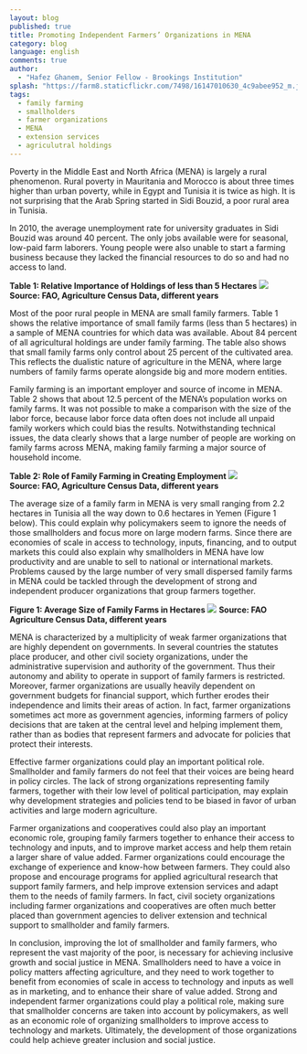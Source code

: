 ```yaml
---
layout: blog
published: true
title: Promoting Independent Farmers’ Organizations in MENA
category: blog
language: english
comments: true
author: 
  - "Hafez Ghanem, Senior Fellow - Brookings Institution"
splash: "https://farm8.staticflickr.com/7498/16147010630_4c9abee952_m.jpg"
tags: 
  - family farming
  - smallholders
  - farmer organizations
  - MENA
  - extension services
  - agriculutral holdings
---
```


Poverty in the Middle East and North Africa (MENA) is largely a rural phenomenon.  Rural poverty in Mauritania and Morocco is about three times higher than urban poverty, while in Egypt and Tunisia it is twice as high.  It is not surprising that the Arab Spring started in Sidi Bouzid, a poor rural area in Tunisia.  
<!-- more -->

In 2010, the average unemployment rate for university graduates in Sidi Bouzid was around 40 percent.  The only jobs available were for seasonal, low-paid farm laborers.  Young people were also unable to start a farming business because they lacked the financial resources to do so and had no access to land.  


**Table 1:  Relative Importance of Holdings of less than 5 Hectares**
![](https://farm9.staticflickr.com/8600/16334286335_74fb13d8b8.jpg)
**Source:  FAO, Agriculture Census Data, different years**

Most of the poor rural people in MENA are small family farmers.   Table 1 shows the relative importance of small family farms (less than 5 hectares) in a sample of MENA countries for which data was available.  About 84 percent of all agricultural holdings are under family farming.   The table also shows that small family farms only control about 25 percent of the cultivated area.   This reflects the dualistic nature of agriculture in the MENA, where large numbers of family farms operate alongside big and more modern entities.  

Family farming is an important employer and source of income in MENA.  Table 2 shows that about 12.5 percent of the MENA’s population works on family farms.  It was not possible to make a comparison with the size of the labor force, because labor force data often does not include all unpaid family workers which could bias the results.  Notwithstanding technical issues, the data clearly shows that a large number of people are working on family farms across MENA, making family farming a major source of household income.  

**Table 2: Role of Family Farming in Creating Employment**
![](https://farm8.staticflickr.com/7478/16148448427_9921d9921d_o.jpg)		
**Source: FAO, Agriculture Census Data, different years**

The average size of a family farm in MENA is very small ranging from 2.2 hectares in Tunisia all the way down to 0.6 hectares in Yemen (Figure 1 below).  This could explain why policymakers seem to ignore the needs of those smallholders and focus more on large modern farms.   Since there are economies of scale in access to technology, inputs, financing, and to output markets this could also explain why smallholders in MENA have low productivity and are unable to sell to national or international markets. 
Problems caused by the large number of very small dispersed family farms in MENA could be tackled through the development of strong and independent producer organizations that group farmers together. 

**Figure 1: Average Size of Family Farms in Hectares**
![](https://farm8.staticflickr.com/7551/16308394086_e7b304e3d8_z.jpg)
**Source: FAO Agriculture Census Data, different years**


MENA is characterized by a multiplicity of weak farmer organizations that are highly dependent on governments.  In several countries the statutes place producer, and other civil society organizations, under the administrative supervision and authority of the government.  Thus their autonomy and ability to operate in support of family farmers is restricted.  Moreover, farmer organizations are usually heavily dependent on government budgets for financial support, which further erodes their independence and limits their areas of action.  In fact, farmer organizations sometimes act more as government agencies, informing farmers of policy decisions that are taken at the central level and helping implement them, rather than as bodies that represent farmers and advocate for policies that protect their interests.

Effective farmer organizations could play an important political role.  Smallholder and family farmers do not feel that their voices are being heard in policy circles.  The lack of strong organizations representing family farmers, together with their low level of political participation, may explain why development strategies and policies tend to be biased in favor of urban activities and large modern agriculture. 

Farmer organizations and cooperatives could also play an important economic role, grouping family farmers together to enhance their access to technology and inputs, and to improve market access and help them retain a larger share of value added.  Farmer organizations could encourage the exchange of experience and know-how between farmers.  They could also propose and encourage programs for applied agricultural research that support family farmers, and help improve extension services and adapt them to the needs of family farmers.  In fact, civil society organizations including farmer organizations and cooperatives are often much better placed than government agencies to deliver extension and technical support to smallholder and family farmers.
 
In conclusion, improving the lot of smallholder and family farmers, who represent the vast majority of the poor, is necessary for achieving inclusive growth and social justice in MENA.   Smallholders need to have a voice in policy matters affecting agriculture, and they need to work together to benefit from economies of scale in access to technology and inputs as well as in marketing, and to enhance their share of value added.   Strong and independent farmer organizations could play a political role, making sure that smallholder concerns are taken into account by policymakers, as well as an economic role of organizing smallholders to improve access to technology and markets.  Ultimately, the development of those organizations could help achieve greater inclusion and social justice.